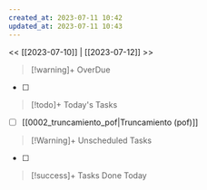 ```yaml
---
created_at: 2023-07-11 10:42
updated_at: 2023-07-11 10:43
---
```


<< [[2023-07-10]] | [[2023-07-12]] >>


> [!warning]+ OverDue


- [ ] 

> [!todo]+ Today's Tasks

- [ ] [[0002_truncamiento_pof|Truncamiento (pof)]]

> [!Warning]+ Unscheduled Tasks


- [ ] 

> [!success]+ Tasks Done Today


